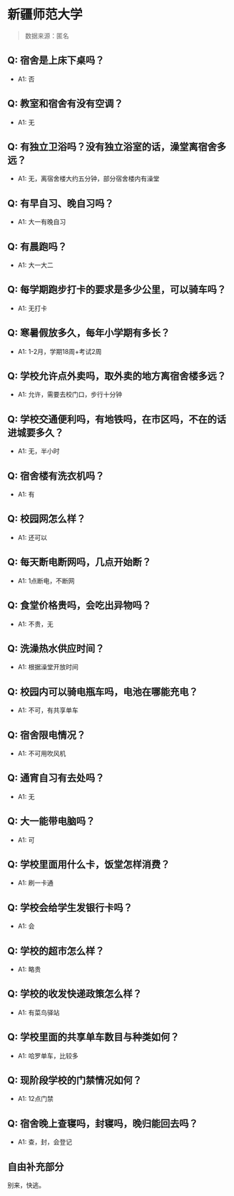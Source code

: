 # 新疆师范大学

> 数据来源：匿名

## Q: 宿舍是上床下桌吗？

- A1: 否

## Q: 教室和宿舍有没有空调？

- A1: 无

## Q: 有独立卫浴吗？没有独立浴室的话，澡堂离宿舍多远？

- A1: 无，离宿舍楼大约五分钟，部分宿舍楼内有澡堂

## Q: 有早自习、晚自习吗？

- A1: 大一有晚自习

## Q: 有晨跑吗？

- A1: 大一大二

## Q: 每学期跑步打卡的要求是多少公里，可以骑车吗？

- A1: 无打卡

## Q: 寒暑假放多久，每年小学期有多长？

- A1: 1-2月，学期18周+考试2周

## Q: 学校允许点外卖吗，取外卖的地方离宿舍楼多远？

- A1: 允许，需要去校门口，步行十分钟

## Q: 学校交通便利吗，有地铁吗，在市区吗，不在的话进城要多久？

- A1: 无，半小时

## Q: 宿舍楼有洗衣机吗？

- A1: 有

## Q: 校园网怎么样？

- A1: 还可以

## Q: 每天断电断网吗，几点开始断？

- A1: 1点断电，不断网

## Q: 食堂价格贵吗，会吃出异物吗？

- A1: 不贵，无

## Q: 洗澡热水供应时间？

- A1: 根据澡堂开放时间

## Q: 校园内可以骑电瓶车吗，电池在哪能充电？

- A1: 不可，有共享单车

## Q: 宿舍限电情况？

- A1: 不可用吹风机

## Q: 通宵自习有去处吗？

- A1: 无

## Q: 大一能带电脑吗？

- A1: 可

## Q: 学校里面用什么卡，饭堂怎样消费？

- A1: 刷一卡通

## Q: 学校会给学生发银行卡吗？

- A1: 会

## Q: 学校的超市怎么样？

- A1: 略贵

## Q: 学校的收发快递政策怎么样？

- A1: 有菜鸟驿站

## Q: 学校里面的共享单车数目与种类如何？

- A1: 哈罗单车，比较多

## Q: 现阶段学校的门禁情况如何？

- A1: 12点门禁

## Q: 宿舍晚上查寝吗，封寝吗，晚归能回去吗？

- A1: 查，封，会登记

## 自由补充部分

别来，快逃。